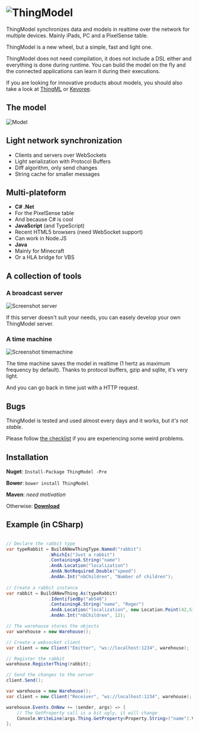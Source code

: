![ThingModel](https://raw.github.com/SINTEF-9012/ThingModel/master/Documentation/Logo.png)
==========

ThingModel synchronizes data and models in realtime over the network for multiple devices. Mainly iPads, PC and a PixelSense table.

ThingModel is a new wheel, but a simple, fast and light one.

ThingModel does not need compilation, it does not include a DSL either and everything is done during runtime. You can build the model on the fly and the connected applications can learn it during their executions.

If you are looking for innovative products about models, you should also take a look at [ThingML](http://thingml.org/) or [Kevoree](http://kevoree.org/kmf/).

## The model

![Model](https://raw2.github.com/SINTEF-9012/ThingModel/master/Documentation/ThingModel.png)


## Light network synchronization

 * Clients and servers over WebSockets
 * Light serialization with Protocol Buffers
 * Diff algorithm, only send changes
 * String cache for smaller messages

## Multi-plateform

 * __C# .Net__
  * For the PixelSense table
  * And because C# is cool
 * __JavaScript__ (and TypeScript)
  * Recent HTML5 browsers (need WebSocket support)
  * Can work in Node.JS
 * __Java__
  * Mainly for Minecraft
  * Or a HLA bridge for VBS

## A collection of tools

### A broadcast server

![Screenshot server](https://raw2.github.com/SINTEF-9012/ThingModel/master/Documentation/Screenshot-Server.png)

If this server doesn't suit your needs, you can easely develop your own ThingModel server.

### A time machine

![Screenshot timemachine](https://raw2.github.com/SINTEF-9012/ThingModel/master/Documentation/Screenshot-TimeMachine.png)

The time machine saves the model in realtime (1 hertz as maximum frequency by default). Thanks to protocol buffers, gzip and sqlite, it's very light.

And you can go back in time just with a HTTP request.

## Bugs

ThingModel is tested and used almost every days and it works, but *it's not stable*.

Please follow [the checklist](https://github.com/SINTEF-9012/ThingModel/wiki/Checklist) if you are experiencing some weird problems.

## Installation

__Nuget__: ```Install-Package ThingModel -Pre```

__Bower__: ```bower install ThingModel```

__Maven__: *need motivation*

Otherwise: [__Download__](https://github.com/SINTEF-9012/ThingModel/archive/master.zip)

## Example (in CSharp)

```csharp

// Declare the rabbit type
var typeRabbit = BuildANewThingType.Named("rabbit")
				.WhichIs("Just a rabbit")
				.ContainingA.String("name")
				.AndA.Location("localization")
				.AndA.NotRequired.Double("speed")
				.AndAn.Int("nbChildren", "Number of children");
				
// Create a rabbit instance
var rabbit = BuildANewThing.As(typeRabbit)
				.IdentifiedBy("ab548")
				.ContainingA.String("name", "Roger")
				.AndA.Location("localization", new Location.Point(42,51))
				.AndAn.Int("nbChildren", 12);

// The warehouse stores the objects
var warehouse = new Warehouse();

// Create a websocket client
var client = new Client("Emitter", "ws://localhost:1234", warehouse);

// Register the rabbit
warehouse.RegisterThing(rabbit);

// Send the changes to the server
client.Send();
```

```csharp
var warehouse = new Warehouse();
var client = new Client("Receiver", "ws://localhost:1234", warehouse);

warehouse.Events.OnNew += (sender, args) => {
    // The GetProperty call is a bit ugly, it will change
    Console.WriteLine(args.Thing.GetProperty<Property.String>("name").Value);
};
```
